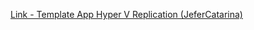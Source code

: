 [Link - Template App Hyper V Replication (JeferCatarina)](https://github.com/JeferCatarina/zabbix_hyperv_replication)
